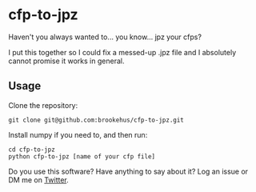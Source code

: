 # cfp-to-jpz

Haven't you always wanted to... you know... jpz your cfps?

I put this together so I could fix a messed-up .jpz file and I absolutely cannot promise it works in general.

Usage
-----
Clone the repository:
```
git clone git@github.com:brookehus/cfp-to-jpz.git
```

Install numpy if you need to, and then run:
```
cd cfp-to-jpz
python cfp-to-jpz [name of your cfp file]
```

Do you use this software? Have anything to say about it? Log an issue or DM me on [Twitter](https://twitter.com/xandraladee).
